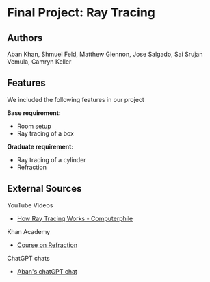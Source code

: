 # Final Project: Ray Tracing

## Authors
Aban Khan, Shmuel Feld, Matthew Glennon, Jose Salgado, Sai Srujan Vemula, Camryn Keller

## Features
We included the following features in our project <br> 

**Base requirement:** 
- Room setup 
- Ray tracing of a box

**Graduate requirement:** 

- Ray tracing of a cylinder
- Refraction

## External Sources
YouTube Videos
- [How Ray Tracing Works - Computerphile](https://www.youtube.com/watch?v=ezXGTRSx1g8)

Khan Academy
 - [Course on Refraction](https://www.khanacademy.org/science/optics-essentials/x0484cce4552ac2a3:how-telescopes-and-microscopes-work/x0484cce4552ac2a3:why-does-a-straw-look-bent-in-water/v/refraction-and-snell-s-law)

 ChatGPT chats
- [Aban's chatGPT chat](https://chatgpt.com/share/6759df46-cc68-8002-a50b-975f6345d9cb)
